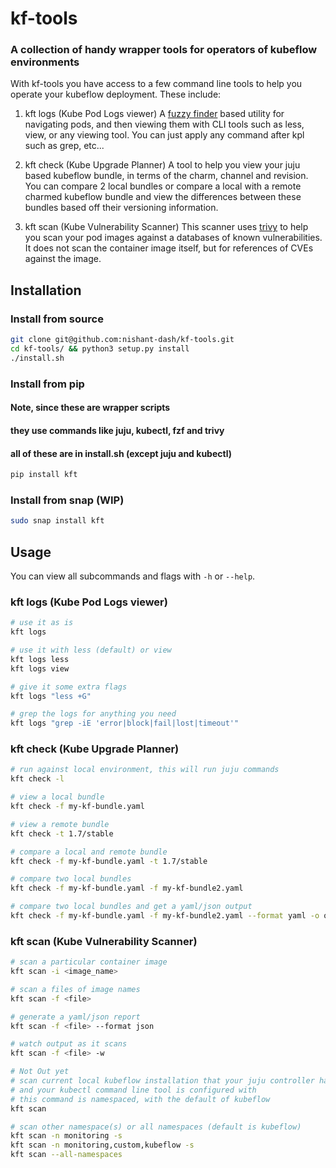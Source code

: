 
# kf-tools
### A collection of handy wrapper tools for operators of kubeflow environments


With kf-tools you have access to a few command line tools to help you operate your kubeflow deployment. These include:


1) kft logs (Kube Pod Logs viewer)
A [fuzzy finder](https://github.com/junegunn/fzf) based utility for navigating pods, and then viewing them with CLI tools such as less, view, or any viewing tool. You can just apply any command after kpl such as grep, etc...

2) kft check (Kube Upgrade Planner)
A tool to help you view your juju based kubeflow bundle, in terms of the charm, channel and revision. You can compare 2 local bundles or compare a local with a remote charmed kubeflow bundle and view the differences between these bundles based off their versioning information.

3) kft scan (Kube Vulnerability Scanner)
This scanner uses [trivy](https://github.com/aquasecurity/trivy) to help you scan your pod images against a databases of known vulnerabilities. It does not scan the container image itself, but for references of CVEs against the image.


## Installation

### Install from source

```bash
git clone git@github.com:nishant-dash/kf-tools.git
cd kf-tools/ && python3 setup.py install
./install.sh
```

### Install from pip
#### Note, since these are wrapper scripts
#### they use commands like juju, kubectl, fzf and trivy
#### all of these are in install.sh (except juju and kubectl)

```bash
pip install kft
```

### Install from snap (WIP)

```bash
sudo snap install kft
```

## Usage

You can view all subcommands and flags with `-h` or `--help`.

### kft logs (Kube Pod Logs viewer)

```bash
# use it as is
kft logs

# use it with less (default) or view
kft logs less
kft logs view

# give it some extra flags
kft logs "less +G"

# grep the logs for anything you need
kft logs "grep -iE 'error|block|fail|lost|timeout'"
```


### kft check (Kube Upgrade Planner)

```bash
# run against local environment, this will run juju commands
kft check -l

# view a local bundle
kft check -f my-kf-bundle.yaml

# view a remote bundle
kft check -t 1.7/stable

# compare a local and remote bundle
kft check -f my-kf-bundle.yaml -t 1.7/stable

# compare two local bundles
kft check -f my-kf-bundle.yaml -f my-kf-bundle2.yaml

# compare two local bundles and get a yaml/json output
kft check -f my-kf-bundle.yaml -f my-kf-bundle2.yaml --format yaml -o output.yaml
```

### kft scan (Kube Vulnerability Scanner)

```bash
# scan a particular container image
kft scan -i <image_name>

# scan a files of image names 
kft scan -f <file>

# generate a yaml/json report
kft scan -f <file> --format json

# watch output as it scans
kft scan -f <file> -w

# Not Out yet
# scan current local kubeflow installation that your juju controller has access to 
# and your kubectl command line tool is configured with
# this command is namespaced, with the default of kubeflow
kft scan

# scan other namespace(s) or all namespaces (default is kubeflow)
kft scan -n monitoring -s
kft scan -n monitoring,custom,kubeflow -s
kft scan --all-namespaces
```
